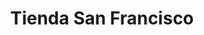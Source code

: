 ---
title: "Tienda San Francisco"
url: /urbanizacion-nuevo-lourdes/tienda-san-francisco/
shop: comodidad
---